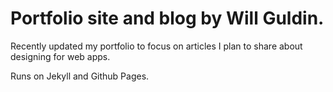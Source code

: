 # Portfolio site and blog by Will Guldin.

Recently updated my portfolio to focus on articles I plan to share about designing for web apps.

Runs on Jekyll and Github Pages.
